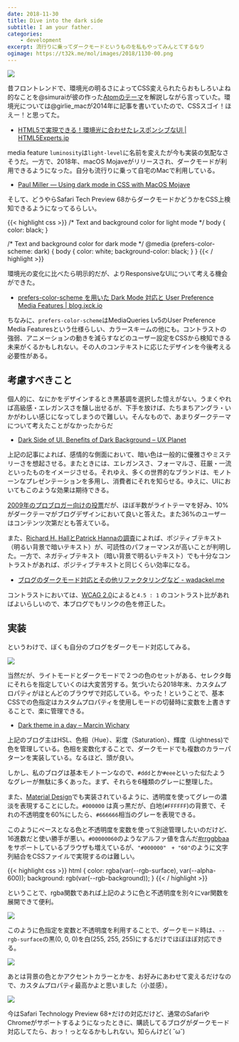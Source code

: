 ```yaml
---
date: 2018-11-30
title: Dive into the dark side
subtitle: I am your father.
categories: 
    - development
excerpt: 流行りに乗ってダークモードというものを私もやってみんとてするなり
ogimage: https://t32k.me/mol/images/2018/1130-00.png
---
```


![](/mol/images/2018/1130-00.png)

昔フロントレンドで、環境光の明るさによってCSS変えられたらおもしろいよね的なことを@simuraiが彼の作った[Atomのテーマ](http://simurai.com/projects/2016/01/01/duotone-themes)を解説しながら言っていた。環境光については@girlie_macが2014年に記事を書いていたので、CSSスゴイ！ほえー！と思ってた。

- [HTML5で実現できる！環境光に合わせたレスポンシブなUI | HTML5Experts.jp](https://html5experts.jp/girlie_mac/4558/)

media feature `luminosity`は`light-level`に名前を変えたが今も実装の気配なさそうだ。一方で、2018年、macOS Mojaveがリリースされ、ダークモードが利用できるようになった。自分も流行りに乗って自宅のMacで利用している。

- [Paul Miller — Using dark mode in CSS with MacOS Mojave](https://paulmillr.com/posts/using-dark-mode-in-css/)

そして、どうやらSafari Tech Preview 68からダークモードかどうかをCSS上検知できるようになってるらしい。

{{< highlight css >}}
/* Text and background color for light mode */
body {
  color: black;
}

/* Text and background color for dark mode */
@media (prefers-color-scheme: dark) {
  body {
    color: white;
    background-color: black;
  }
}
{{< / highlight >}}

環境光の変化に比べたら明示的だが、よりResponsiveなUIについて考える機会ができた。

- [prefers\-color\-scheme を用いた Dark Mode 対応と User Preference Media Features \| blog\.jxck\.io](https://blog.jxck.io/entries/2018-11-10/dark-mode-via-prefers-color-scheme.html)

ちなみに、`prefers-color-scheme`はMediaQueries Lv5のUser Preference Media Featuresという仕様らしい、カラースキームの他にも。コントラストの強弱、アニメーションの動きを減らすなどのユーザー設定をCSSから検知できる未来がくるかもしれない。その人のコンテキストに応じたデザインを今後考える必要性がある。


## 考慮すべきこと

個人的に、なにかをデザインするとき黒基調を選択した憶えがない。うまくやれば高級感・エレガンスさを醸し出せるが、下手を放けば、たちまちアングラ・いかがわしい感じになってしまうので難しい。そんなもので、あまりダークテーマについて考えたことがなかったからだ

- [Dark Side of UI. Benefits of Dark Background – UX Planet](https://uxplanet.org/dark-side-of-ui-benefits-of-dark-background-12f560bf7165)

上記の記事によれば、感情的な側面において、暗い色は一般的に優雅さやミステリーさを想起させる。またときには、エレガンスさ、フォーマルさ、荘厳・一流といったものをイメージさせる。それゆえ、多くの世界的なブランドは、モノトーンなプレゼンテーションを多用し、消費者にそれを知らせる。ゆえに、UIにおいてもこのような効果は期待できる。

[2009年のプロブロガー向けの投票](https://problogger.com/light-or-dark-blog-backgrounds-poll-results/)だが、ほぼ半数がライトテーマを好み、10%がダークテーマがブログデザインにおいて良いと答えた。また36%のユーザーはコンテンツ次第だとも答えている。

また、[Richard H. HallとPatrick Hannaの調査](http://lite.mst.edu/media/research/ctel/documents/LITE-2003-04.pdf)によれば、ポジティブテキスト（明るい背景で暗いテキスト）が、可読性のパフォーマンスが高いことが判明した。一方で、ネガティブテキスト（暗い背景で明るいテキスト）でも十分なコントラストがあれば、ポジティブテキストと同じくらい効率になる。

- [ブログのダークモード対応とその他リファクタリングなど - wadackel.me](https://blog.wadackel.me/2018/improve-design-and-refactor/)

コントラストにおいては、[WCAG 2.0](https://waic.jp/docs/UNDERSTANDING-WCAG20/visual-audio-contrast-contrast.html)によると`4.5 : 1` のコントラスト比があればよいらしいので、本ブログでもリンクの色を修正した。



## 実装

というわけで、ぼくも自分のブログをダークモード対応してみる。

[![](/mol/images/2018/1130-01.png)](https://caniuse.com/#search=custom%20properties)

当然だが、ライトモードとダークモードで２つの色のセットがある、セレクタ毎にそれらを指定していくのは大変苦労する。気づいたら2018年末、カスタムプロパティがほとんどのブラウザで対応している。やった！ということで、基本CSSでの色指定はカスタムプロパティを使用しモードの切替時に変数を上書きすることで、楽に管理できる。

- [Dark theme in a day – Marcin Wichary](https://medium.com/@mwichary/dark-theme-in-a-day-3518dde2955a)

上記のブログ主はHSL、色相（Hue）、彩度（Saturation）、輝度（Lightness)で色を管理している。色相を変数化することで、ダークモードでも複数のカラーパターンを実装している。なるほど、頭が良い。

しかし、私のブログは基本モノトーンなので、`#ddd`とか`#eee`といった似たようなグレーが無駄に多くあった。まず、それらを6種類のグレーに整理した。

また、[Material Design](https://material.io/design/color/text-legibility.html#legibility-standards)でも実装されているように、透明度を使ってグレーの濃淡を表現することにした。`#000000` は真っ黒だが、白地(`#FFFFFF`)の背景で、それの不透明度を60%にしたら、`#666666`相当のグレーを表現できる。

このようにベースとなる色と不透明度を変数を使って別途管理したいのだけど、16進数だと使い勝手が悪い。`#00000060`のようなアルファ値を含んだ[#rrggbbaa](https://caniuse.com/#feat=css-rrggbbaa)をサポートしているブラウザも増えているが、`"#000000"　+ "60"`のように文字列結合をCSSファイルで実現するのは難しい。


{{< highlight css >}}
html {
  color: rgba(var(--rgb-surface), var(--alpha-600));
  background: rgb(var(--rgb-background));
}
{{< / highlight >}}

ということで、rgba関数であれば上記のように色と不透明度を別々にvar関数を展開できて便利。

![](/mol/images/2018/1130-04.png)

このように色指定を変数と不透明度を利用することで、ダークモード時は、`--rgb-surface`の黒(0, 0, 0)を白(255, 255, 255)にするだけでほぼほぼ対応できる。

![](/mol/images/2018/1130-02.png)

あとは背景の色とかアクセントカラーとかを、お好みにあわせて変えるだけなので、カスタムプロパティ最高かよと思いました（小並感）。

![](/mol/images/2018/1130-03.gif)

今はSafari Technology Preview 68+だけの対応だけど、通常のSafariやChromeがサポートするようになったときに、購読してるブログがダークモード対応してたら、おっ！っとなるかもしれない。知らんけど( ˘ω˘)

